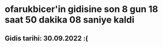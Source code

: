# ofarukbicer'in gidisine son 8 gun 18 saat 50 dakika 08 saniye kaldi

## Gidis tarihi: 30.09.2022 :(